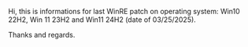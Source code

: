 Hi,
this is informations for last WinRE patch on operating system: Win10 22H2, Win 11 23H2 and Win11 24H2 (date of 03/25/2025).

Thanks and regards.
